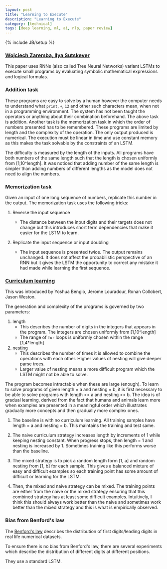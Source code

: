 ```yaml
---
layout: post
title: "Learning to Execute"
description: "Learning to Execute"
category: [technical]
tags: [deep learning, ml, ai, nlp, paper review]
---
```

{% include JB/setup %}

### [Wojciech Zaremba, Ilya Sutskever](https://arxiv.org/abs/1410.4615)

This paper uses RNNs (also called Tree Neural Networks) variant LSTMs to execute small programs by evaluating symbolic mathematical expressions and logical formulas. 
### Addition task These programs are easy to solve by a human however the computer needs to understand what `print`, `+`, `12` and other such characters mean, when not in a programming environment. The system has not been taught the operators or anything about their combination beforehand. The above task is addition. Another task is the memorization task in which the order of numbers presented has to be remembered. These programs are limited by length and the complexity of the operation. The only output produced is numerical. The execution must be linear in time and use constant memory as this makes the task solvable by the constraints of an LSTM. The difficulty is measured by the length of the inputs. All programs have both numbers of the same length such that the length is chosen uniformly from [1,10^length]. It was noticed that adding number of the same length is simpler than adding numbers of different lengths as the model does not need to align the numbers. ### Memorization task
Given an input of one long sequence of numbers, replicate this number in the output. The memorization task uses the following tricks: 
1. Reverse the input sequence
	+ The distance between the input digits and their targets does not change but this introduces short term dependencies that make it easier for the LSTM to learn. 2. Replicate the input sequence or input doubling		+ The input sequence is presented twice. The output remains unchanged. It does not affect the probabilistic perspective of an RNN but it gives the LSTM the opportunity to correct any mistake it had made while learning the first sequence. 
### [Curriculum learning](http://ronan.collobert.com/pub/matos/2009_curriculum_icml.pdf)
This was introduced by Yoshua Bengio, Jerome Louradour, Ronan Collobert, Jason Weston. 
The generation and complexity of the programs is governed by two parameters: 
1. length	+ This describes the number of digits in the integers that appears in the program. The integers are chosen uniformly from [1,10^length]	+ The range of `for` loops is uniformly chosen within the range [1,4*length]2. nesting	+ This describes the number of times it is allowed to combine the operations with each other. Higher values of nesting will give deeper parse trees. 	+ Larger value of nesting means a more difficult program which the LSTM might not be able to solve. The program becomes intractable when these are large (enough). To learn to solve programs of given length = a and nesting = b, it is first necessary to be able to solve programs with length << a and nesting << b. The idea is of gradual learning, derived from the fact that humans and animals learn more when examples are presented in a meaningful order which illustrates gradually more concepts and then gradually more complex ones. 
1. The baseline is with no curriculum learning. All training samples have length = a and nesting = b. This maintains the training and test same. 2. The naive curriculum strategy increases length by increments of 1 while keeping nesting constant. When progress stops, then length = 1 and nesting is increased by 1. Sometimes training like this performs worse than the baseline. 3. The mixed strategy is to pick a random length form [1, a] and random nesting from [1, b] for each sample. This gives a balanced mixture of easy and difficult examples so each training point has some amount of difficult or learning for the LSTM. 4. Then, the mixed and naive strategy can be mixed. The training points are either from the naive or the mixed strategy ensuring that this combined strategy has at least some difficult examples. Intuitively, I think this should always work better than the naive and sometimes work better than the mixed strategy and this is what is empirically observed. 
### Bias from Benford's law
The [Benford's law](https://www.wikiwand.com/en/Benford's_law) describes the distribution of first digits/leading digits in real life numerical datasets. 
To ensure there is no bias from Benford's law, there are several experiments which describe the distribution of different digits at different positions. They use a standard LSTM. 